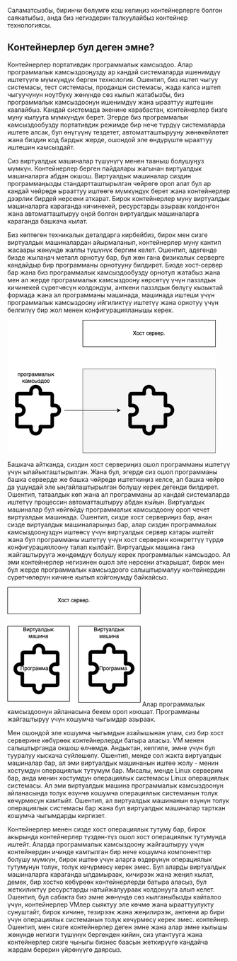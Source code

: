 Саламатсызбы, биринчи бөлүмгө кош келиңиз контейнерлерге болгон саякатыбыз, анда биз негиздерин талкуулайбыз контейнер технологиясы.

## Контейнерлер бул деген эмне?

Контейнерлер портативдик программалык камсыздоо. Алар программалык камсыздооңузду ар кандай системаларда ишенимдүү иштетүүгө мүмкүндүк берген технология.
Ошентип, биз иштеп чыгуу системасы, тест системасы, продакшн системасы, жада калса иштеп чыгуучунун ноутбуку жөнүндө сөз кылып жатабызбы, биз программалык 
камсыздоонун ишенимдүү жана ырааттуу иштешин каалайбыз. Кандай системада экенине карабастан, контейнерлер бизге муну кылууга мүмкүндүк берет. Эгерде биз 
программалык камсыздообузду портативдик режимде бир нече түрдүү системаларда иштете алсак, бул өнүгүүнү тездетет, автоматташтырууну жөнөкөйлөтөт
жана биздин код бардык жерде, ошондой эле өндүрүштө ырааттуу иштешин камсыздайт.


Сиз виртуалдык машиналар түшүнүгү менен тааныш болушуңуз мүмкүн. Контейнерлер берген пайдалары жагынан виртуалдык машиналарга абдан окшош. Виртуалдык 
машиналар сиздин программаңызды стандартташтырылган чөйрөгө ороп алат бул ар кандай чөйрөдө ырааттуу иштөөгө мүмкүндүк берет жана контейнерлер 
дээрлик бирдей нерсени аткарат. Бирок контейнерлер муну виртуалдык машиналарга караганда кичинекей, ресурстарды азыраак колдонгон жана автоматташтыруу 
оңой болгон виртуалдык машиналарга караганда башкача кылат.

Биз көптөгөн техникалык деталдарга кирбейбиз, бирок мен сизге виртуалдык машиналардан айырмаланып, контейнерлер муну кантип жасаары жөнүндө жалпы 
түшүнүк бергим келет.
Ошентип, адегенде бизде жылаңач металл орнотуу бар, бул жөн гана физикалык серверге кандайдыр бир программаны орнотууну билдирет. 
Бизде хост-сервер бар жана биз программалык камсыздообузду орнотуп жатабыз жана мен ал жерде программалык камсыздоону көрсөтүү үчүн 
паззлдын кичинекей сүрөтчөсүн колдондум, анткени паззлдын бөлүгү кызыктай формада жана ал программаны машинада, машинада иштеши үчүн 
программалык камсыздоону ийгиликтүү иштетүү жана орнотуу үчүн белгилүү бир жол менен конфигурацияланышы керек.

![Bare-metal setup](./bare.png)

Башкача айтканда, сиздин хост сервериңиз ошол программаны иштетүү үчүн ылайыкташтырылган. Жана бул, эгерде сиз ошол программаны башка серверде же башка чөйрөдө 
иштеткиңиз келсе, ал башка чөйрө да ушундай эле ыңгайлаштырылган болушу керек дегенди билдирет. Ошентип, татаалдык көп жана ал программаны ар кандай системаларда
иштетүү процессин автоматташтыруу абдан кыйын. Виртуалдык машиналар бул көйгөйдү программалык камсыздоону ороп чечет
виртуалдык машинада. Ошентип, сизде хост сервериңиз бар, анан сизде виртуалдык машиналарыңыз бар, алар сиздин программалык камсыздооңуздун иштөөсү үчүн виртуалдык 
сервер катары иштейт жана бул программаны иштетүү үчүн хост серверин конкреттүү түрдө конфигурациялоону талап кылбайт.
Виртуалдык машина гана жайгаштырууга жөндөмдүү болушу керек программалык камсыздоо. Ал эми контейнерлер негизинен ошол эле нерсени аткарышат, бирок мен бул жерде 
программалык камсыздоого салыштырмалуу контейнердин сүрөтчөлөрүн кичине кылып койгонумду байкайсыз.

![Bare-metal VM](./bare-vm.png)
Алар программалык камсыздоонун айланасына бекем ороп коюшат. Программаны жайгаштыруу үчүн кошумча чыгымдар азыраак.

Мен ошондой эле кошумча чыгымдын азайышынан улам, сиз бир хост серверине көбүрөөк контейнерлерди батыра аласыз.
VM менен салыштырганда окшош өлчөмдө. Андыктан, келгиле, эмне үчүн бул тууралуу кыскача сүйлөшөлү. 
Ошентип, менде сол жакта виртуалдык машиналар бар, ал эми виртуалдык машинанын иштөө жолу - менин хостумдун операциялык 
тутумум бар. Мисалы, менде Linux серверим бар, анда менин хостумдун операциялык системасы Linux операциялык системасы. 
Ал эми виртуалдык машина программалык камсыздоонун айланасында толук өзүнчө кошумча операциялык системанын толук көчүрмөсүн камтыйт. 
Ошентип, ал виртуалдык машинанын өзүнүн толук операциялык системасы бар жана бул виртуалдык машиналар тарткан кошумча чыгымдарды киргизет.

Контейнерлер менен сизде хост операциялык тутуму бар, бирок акырында контейнерлер түздөн-түз ошол хост операциялык тутумунда иштейт.
Аларда программалык камсыздоону жайгаштыруу үчүн контейнердин ичинде камтылган бир нече кошумча компоненттер болушу мүмкүн, 
бирок иштөө үчүн аларга өздөрүнүн операциялык тутумунун толук, толук көчүрмөсү керек эмес. Бул аларды виртуалдык машиналарга 
караганда ылдамыраак, кичирээк жана жеңил кылат, демек, бир хостко көбүрөөк контейнерлерди батыра аласыз, бул жеткиликтүү ресурстарды 
натыйжалуураак колдонууга алып келет. Ошентип, бул сабакта биз эмне жөнүндө сөз кылганыбызды кайталоо үчүн, контейнерлер VMлер сыяктуу 
эле көчмө жана ырааттуулукту сунуштайт, бирок кичине, тезирээк жана жеңилирээк, анткени ар бири үчүн операциялык системанын толук көчүрмөсү 
керек эмес. контейнер. Ошентип, мен сизге контейнерлер деген эмне жана алар эмне кылышы жөнүндө негизги түшүнүк бергенден кийин, сиз
улантууга жана контейнерлер сизге чыныгы бизнес баасын жеткирүүгө кандайча жардам берерин үйрөнүүгө даярсыз.
